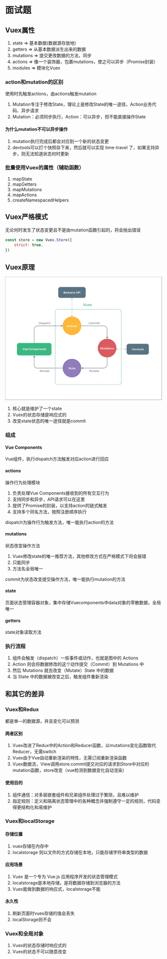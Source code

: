 # 面试题

## Vuex属性

1. state => 基本数据(数据源存放地)
2. getters => 从基本数据派生出来的数据
3. mutations => 提交更改数据的方法，同步
4. actions => 像一个装饰器，包裹mutations，使之可以异步（Promise封装）
5. modules => 模块化Vuex

### action和mutation的区别

使用时先触发actions，由actions触发mutation

1. Mutation专注于修改State，理论上是修改State的唯一途径，Action业务代码、异步请求
2. Mutation：必须同步执行，Action：可以异步，但不能直接操作State

#### 为什么mutation不可以异步操作

1. mutation执行完成后都会对应到一个新的状态变更
2. devtools可以打个快照存下来，然后就可以实现 time-travel 了，如果支持异步，则无法知道状态何时更新

### 批量使用Vuex的属性（辅助函数）

1. mapState
2. mapGetters
3. mapMutations
4. mapActions
5. createNamespacedHelpers

## Vuex严格模式

无论何时发生了状态变更且不是由mutation函数引起的，将会抛出错误

```js
const store = new Vuex.Store({
    strict: true,
})
```

## Vuex原理

![vuex原理](asstes/00-vuex原理.jpg)

1. 核心就是维护了一个state
2. Vuex的状态存储是响应式的
3. 改变state状态的唯一途径就是commit

### 组成

#### Vue Components

Vue组件，执行dispatch方法触发对应action进行回应

#### actions

操作行为处理模块

1. 负责处理Vue Components接收到的所有交互行为
2. 支持同步和异步，API请求可以在这里
3. 提供了Promise的封装，以支持action的链式触发
4. 支持多个同名方法，按照注册顺序执行

dispatch为操作行为触发方法，唯一能执行action的方法

#### mutations

状态改变操作方法

1. Vuex修改state的唯一推荐方法，其他修改方式在严格模式下将会报错
2. 只能同步
3. 方法名全局唯一

commit为状态改变提交操作方法，唯一能执行mutation的方法

#### state

页面状态管理容器对象，集中存储Vuecomponents中data对象的零散数据，全局唯一

#### getters

state对象读取方法

### 执行流程

1. 组件会触发（dispatch）一些事件或动作，也就是图中的 Actions
2. Action 则会将数据修改的这个动作提交（Commit）到 Mutations 中
3. 然后 Mutations 就去改变（Mutate）State 中的数据
4. 当 State 中的数据被改变之后，触发组件重新渲染

## 和其它的差异

### Vuex和Redux

都是单—的数据源，并且变化可以预测

#### 两者区别

1. Vuex改进了Redux中的Action和Reducer函数，以mutations变化函数取代Reducer，无需switch
2. Vuex由于Vue自动重新渲染的特性，无需订阅重新渲染函数
3. Vuex数据流，View调用store.commit提交对应的请求到Store中对应的mutation函数，store改变（vue检测到数据变化自动渲染）

#### 使用目的

1. 组件通信：对多层嵌套组件和兄弟组件处理过于繁琐，且难以维护
2. 指定规则：定义和隔离状态管理中的各种概念并强制遵守一定的规则，代码变得更结构化和易维护

### Vuex和localStorage

#### 存储位置

1. vuex存储在内存中
2. localstorage 则以文件的方式存储在本地，只能存储字符串类型的数据

#### 应用场景

1. Vuex 是一个专为 Vue.js 应用程序开发的状态管理模式
2. localstorage是本地存储，是将数据存储到浏览器的方法
3. Vuex能做到数据的响应式，localstorage不能

#### 永久性

1. 刷新页面时vuex存储的值会丢失
2. localStorage则不会

### Vuex和全局对象

1. Vuex的状态存储时响应式的
2. Vuex的状态不可以随意改变
